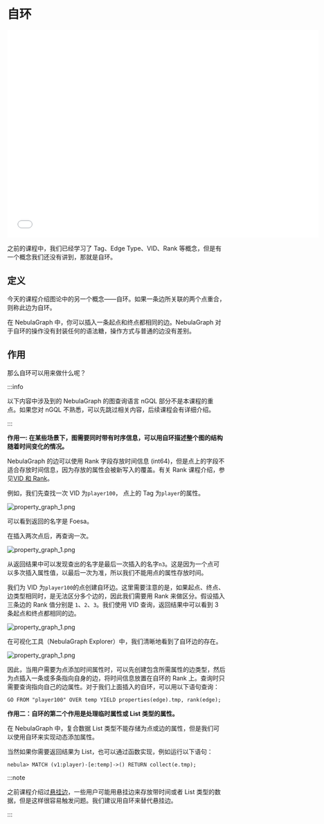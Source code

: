 # 自环

<iframe src="//player.bilibili.com/player.html?aid=467674856&bvid=BV1E5411S7t2&cid=563290238&page=1" scrolling="no" border="0" frameborder="no" framespacing="0" allowfullscreen="true" width="720px" height="480px"> </iframe>

之前的课程中，我们已经学习了 Tag、Edge Type、VID、Rank 等概念，但是有一个概念我们还没有讲到，那就是自环。

## 定义

今天的课程介绍图论中的另一个概念——自环。如果一条边所关联的两个点重合，则称此边为自环。

在 NebulaGraph 中，你可以插入一条起点和终点都相同的边。NebulaGraph 对于自环的操作没有封装任何的语法糖，操作方式与普通的边没有差别。


## 作用

那么自环可以用来做什么呢？

:::info

以下内容中涉及到的 NebulaGraph 的图查询语言 nGQL 部分不是本课程的重点。如果您对 nGQL 不熟悉，可以先跳过相关内容，后续课程会有详细介绍。

::: 

**作用一: 在某些场景下，图需要同时带有时序信息，可以用自环描述整个图的结构随着时间变化的情况。**

NebulaGraph 的边可以使用 Rank 字段存放时间信息 (int64)，但是点上的字段不适合存放时间信息，因为存放的属性会被新写入的覆盖。有关 Rank 课程介绍，参见[VID 和 Rank](2.tag-edgetype-rank-vid.md)。


例如，我们先查找一次 VID 为`player100`， 点上的 Tag 为`player`的属性。

<img alt="property_graph_1.png" src="https://docs-cdn.nebula-graph.com.cn/figures/courses/selfloop1_2022-3-24_14-9-38.png" />

可以看到返回的名字是 Foesa。

在插入两次点后，再查询一次。

<img alt="property_graph_1.png" src="https://docs-cdn.nebula-graph.com.cn/figures/courses/selfloop2_2022-3-24_14-9-38.png" />

从返回结果中可以发现查出的名字是最后一次插入的名字`n3`。这是因为一个点可以多次插入属性值，以最后一次为准，所以我们不能用点的属性存放时间。


我们为 VID 为`player100`的点创建自环边。这里需要注意的是，如果起点、终点、边类型相同时，是无法区分多个边的，因此我们需要用 Rank 来做区分。假设插入三条边的 Rank 值分别是 `1`、`2`、`3`。我们使用 VID 查询，返回结果中可以看到 3 条起点和终点都相同的边。

<img alt="property_graph_1.png" src="https://docs-cdn.nebula-graph.com.cn/figures/courses/selfloop3_2022-3-24_14-9-38.png" align="center"/>

在可视化工具（NebulaGraph Explorer）中，我们清晰地看到了自环边的存在。

<img alt="property_graph_1.png" src="https://docs-cdn.nebula-graph.com.cn/figures/courses/selfloop4_2022-3-24_14-9-38.png" align="center"/>

因此，当用户需要为点添加时间属性时，可以先创建包含所需属性的边类型，然后为点插入一条或多条指向自身的边，将时间信息放置在自环的 Rank 上。查询时只需要查询指向自己的边属性。对于我们上面插入的自环，可以用以下语句查询：

```ngql
GO FROM "player100" OVER temp YIELD properties(edge).tmp, rank(edge);
```

**作用二：自环的第二个作用是处理临时属性或 List 类型的属性。**


在 NebulaGraph 中，复合数据 List 类型不能存储为点或边的属性，但是我们可以使用自环来实现动态添加属性。

当然如果你需要返回结果为 List，也可以通过函数实现，例如运行以下语句：

```ngql
nebula> MATCH (v1:player)-[e:temp]->() RETURN collect(e.tmp);
```

:::note

之前课程介绍过[悬挂边](3.dangling-edge.md)，一些用户可能用悬挂边来存放带时间或者 List 类型的数据，但是这样很容易触发问题。我们建议用自环来替代悬挂边。

:::
